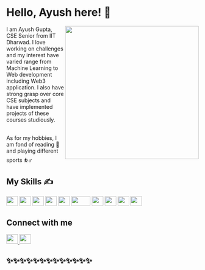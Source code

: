 <!-- **tanjiro23/tanjiro23** is a ✨ _special_ ✨ repository because its `README.md` (this file) appears on your GitHub profile. -->

# Hello, Ayush here! 👋

<img align="right" width="350" height="350" src="https://c.tenor.com/2uyENRmiUt0AAAAM/coding.gif">
I am Ayush Gupta, CSE Senior from IIT Dharwad. I love working on challenges and my interest have varied range from Machine Learning to Web development including Web3 application. I also have strong grasp over core CSE subjects and have implemented projects of these courses studiously. <br><br>

As for my hobbies, I am fond of reading 📘 and playing different sports ⛹️‍♂️ 

## My Skills ✍️ 

<img width="30" height="25" src="https://upload.wikimedia.org/wikipedia/commons/1/18/ISO_C%2B%2B_Logo.svg">
<img width="30" height="25" src="https://upload.wikimedia.org/wikipedia/commons/thumb/c/c3/Python-logo-notext.svg/1200px-Python-logo-notext.svg.png">
<img width = "30" height="25" src ="https://cdn.worldvectorlogo.com/logos/javascript-1.svg">
<img width = "30" height="25" src ="https://upload.wikimedia.org/wikipedia/commons/thumb/a/a7/React-icon.svg/1200px-React-icon.svg.png">
<img width = "30" height = "25" src = "https://mpng.subpng.com/20180425/jrw/kisspng-node-js-javascript-web-application-express-js-comp-5ae0f84e2a4242.1423638015246930701731.jpg">
<img width = "50" height = "25" src = "https://upload.wikimedia.org/wikipedia/commons/thumb/8/82/Gnu-bash-logo.svg/1200px-Gnu-bash-logo.svg.png">
<img width="30" height="25" src="https://cdn.vox-cdn.com/thumbor/_AobZZDt_RVStktVR7mUZpBkovc=/0x0:640x427/1200x800/filters:focal(0x0:640x427)/cdn.vox-cdn.com/assets/1087137/java_logo_640.jpg">
<img width = "30" height="25" src="https://w7.pngwing.com/pngs/751/3/png-transparent-logo-php-html-others-text-trademark-logo-thumbnail.png">
<img width="30" height="25" src="https://w7.pngwing.com/pngs/895/275/png-transparent-solidity-ethereum-smart-contract-blockchain-cryptocurrency-blockchain-angle-triangle-logo.png">
<img width="30" height="25" src="https://spng.subpng.com/20180702/sya/kisspng-mysql-database-encapsulated-postscript-logo-jquery-5b3ad07bba6162.3664155515305811157634.jpg">

<br>

## Connect with me 
<a href = "mailto:ayushgupta232002@gmail.com">
<img src = "https://1000logos.net/wp-content/uploads/2021/05/Gmail-logo.png" width = "30" height = "25"> </a>
<a href = "https://www.linkedin.com/in/ayush-gupta-16935819b/">
<img src = "https://image.similarpng.com/very-thumbnail/2020/07/Linkedin-logo-on-transparent--background-PNG.png" width = "30" height = "25"> </a>

<br>

## ✨✨✨✨✨✨✨✨✨✨✨✨✨